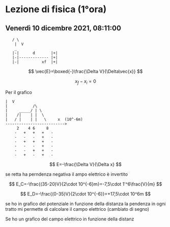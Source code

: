 # Lezione di fisica (1°ora)
## Venerdì 10 dicembre 2021, 08:11:00


       / \
        |  V
		_
	   |-|      d       |+|
	   |-|------------- |+|
	   |-|          xf  |+|



$$
\vec{E}=\boxed{-}\frac{\Delta V}{\Delta\vec{x}}
$$


$$
x_f-x_i=0
$$


Per il grafico
	
  
	|  V       
	|           /\
	|     _____/ | \
	|    /|    | |  \
	|   / |    | |   \     x  (10^-6m)
    --------------------------> 
         2    4 6     8
		-   +   +   +   -
		-   -   -   +   -
		-   +   +   +   -
		-   -   -   +   -
		-   -   +   +   -
		-   +   -   +   -




$$
E=-\frac{\Delta V}{\Delta x}
$$

se retta ha perndenza negativa il ampo elettrico è invertito

$$
E_C=-\frac{(35-20)V}{2\cdot 10^{-6}m}=-7,5\cdot 1'^6\frac{V}{m}
$$


$$
E_D=-\frac{(0-35)V}{2\cdot 10^{-6}}=+17,5\cdot 10^6m
$$

se ho in grafico del potenziale in funzione della distanza la pendenza in ogni tratto mi permette di calcolare il campo elettrico (cambiato di segno)

Se ho un grafico del campo elettrico in funzione della distanz
<!--stackedit_data:
eyJoaXN0b3J5IjpbNDI0ODAzNzAsLTYzNDczNjYyOCwtMjE0Nj
E3NTE2MCwxMTM3MjU4NzEzXX0=
-->